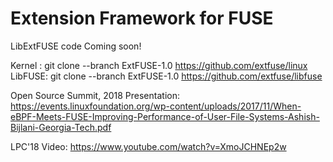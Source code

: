 # Extension Framework for FUSE
LibExtFUSE code Coming soon!

Kernel : git clone --branch ExtFUSE-1.0 https://github.com/extfuse/linux 
LibFUSE: git clone --branch ExtFUSE-1.0 https://github.com/extfuse/libfuse

Open Source Summit, 2018 Presentation:
https://events.linuxfoundation.org/wp-content/uploads/2017/11/When-eBPF-Meets-FUSE-Improving-Performance-of-User-File-Systems-Ashish-Bijlani-Georgia-Tech.pdf

LPC'18 Video:
https://www.youtube.com/watch?v=XmoJCHNEp2w
